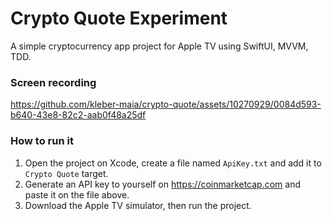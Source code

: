 # Crypto Quote Experiment

A simple cryptocurrency app project for Apple TV using SwiftUI, MVVM, TDD.

### Screen recording

https://github.com/kleber-maia/crypto-quote/assets/10270929/0084d593-b640-43e8-82c2-aab0f48a25df

### How to run it

1. Open the project on Xcode, create a file named `ApiKey.txt` and add it to `Crypto Quote` target.
1. Generate an API key to yourself on https://coinmarketcap.com and paste it on the file above.
3. Download the Apple TV simulator, then run the project.
